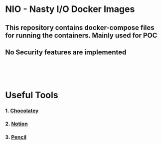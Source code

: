 # NIO - Nasty I/O Docker Images


## This repository contains docker-compose files for running the containers. Mainly used for POC


## No Security features are implemented 
\
&nbsp;
\
&nbsp;

# Useful Tools


### 1. [Chocolatey](https://chocolatey.org)
### 2. [Notion](https://notion.so)
### 3. [Pencil](https://pencil.evolus.vn/)
